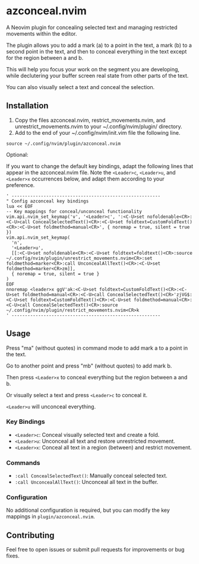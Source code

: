 # azconceal.nvim

A Neovim plugin for concealing selected text and managing restricted movements within the editor.

The plugin allows you to add a mark (a) to a point in the text, a mark (b) to a second point in the text, and then to conceal everything in the text except for the region between a and b.

This will help you focus your work on the segment you are developing, while declutering your buffer screen real state from other parts of the text.

You can also visually select a text and conceal the selection.

## Installation

1. Copy the files azconceal.nvim, restrict_movements.nvim, and unrestrict_movements.nvim to your ~/.config/nvim/plugin/ directory.
2. Add to the end of your ~/.config/nvim/init.vim file the following line.
```vim
source ~/.config/nvim/plugin/azconceal.nvim
```

Optional:

If you want to change the default key bindings, adapt the following lines that appear in the azconceal.nvim file. Note the `<Leader>c`, `<Leader>u`, and `<Leader>x` occurrences below, and adapt them according to your preference.

```vim
' --------------------------------------------------------
" Config azconceal key bindings
lua << EOF
-- Key mappings for conceal/unconceal functionality
vim.api.nvim_set_keymap('v', '<Leader>c', ':<C-U>set nofoldenable<CR>:<C-U>call ConcealSelectedText()<CR>:<C-U>set foldtext=CustomFoldText()<CR>:<C-U>set foldmethod=manual<CR>', { noremap = true, silent = true })
vim.api.nvim_set_keymap(
  'n',
  '<Leader>u',
  [[:<C-U>set nofoldenable<CR>:<C-U>set foldtext=foldtext()<CR>:source ~/.config/nvim/plugin/unrestrict_movements.nvim<CR>:set foldmethod=marker<CR>:call UnconcealAllText()<CR>:<C-U>set foldmethod=marker<CR>zm]],
  { noremap = true, silent = true }
)
EOF
nnoremap <leader>x ggV'ak:<C-U>set foldtext=CustomFoldText()<CR>:<C-U>set foldmethod=manual<CR>:<C-U>call ConcealSelectedText()<CR>'zjVG$:<C-U>set foldtext=CustomFoldText()<CR>:<C-U>set foldmethod=manual<CR>:<C-U>call ConcealSelectedText()<CR>:source ~/.config/nvim/plugin/restrict_movements.nvim<CR>k
' --------------------------------------------------------
```

## Usage

Press "ma" (without quotes) in command mode to add mark a to a point in the text.

Go to another point and press "mb" (without quotes) to add mark b.

Then press `<Leader>x` to conceal everything but the region between a and b.

Or visually select a text and press `<Leader>c` to conceal it.

`<Leader>u` will unconceal everything.

### Key Bindings
- `<Leader>c`: Conceal visually selected text and create a fold.
- `<Leader>u`: Unconceal all text and restore unrestricted movement.
- `<Leader>x`: Conceal all text in a region (between) and restrict movement.

### Commands
- `:call ConcealSelectedText()`: Manually conceal selected text.
- `:call UnconcealAllText()`: Unconceal all text in the buffer.

### Configuration
No additional configuration is required, but you can modify the key mappings in `plugin/azconceal.nvim`.

## Contributing
Feel free to open issues or submit pull requests for improvements or bug fixes.
